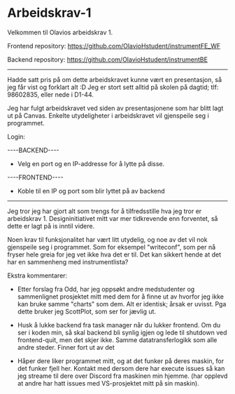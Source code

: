 # Arbeidskrav-1
Velkommen til Olavios arbeidskrav 1.

Frontend repository:
https://github.com/OlavioHstudent/instrumentFE_WF

Backend repository:
https://github.com/OlavioHstudent/instrumentBE

-------------------------------------------------------------------------------------------------------------------------------------------------------------------------------

Hadde satt pris på om dette arbeidskravet kunne vært en presentasjon, så jeg får vist og forklart alt :D
Jeg er stort sett alltid på skolen på dagtid; tlf: 98602835, eller nede i D1-44.

Jeg har fulgt arbeidskravet ved siden av presentasjonene som har blitt lagt ut på Canvas. Enkelte utydeligheter i arbeidskravet vil gjenspeile seg i programmet.

Login:

----BACKEND----
- Velg en port og en IP-addresse for å lytte på disse.

----FRONTEND----
- Koble til en IP og port som blir lyttet på av backend

------------------------------------------------------------------------------------------------------------------------------------------------------------------------------

Jeg tror jeg har gjort alt som trengs for å tilfredsstille hva jeg tror er arbeidskrav 1.
Designinitiativet mitt var mer tidkrevende enn forventet, så dette er lagt på is inntil videre.

Noen krav til funksjonalitet har vært litt utydelig, og noe av det vil nok gjenspeile seg i programmet. Som for eksempel "writeconf", som per nå fryser hele greia for jeg vet ikke hva det er til.
Det kan sikkert hende at det har en sammenheng med instrumentlista?

Ekstra kommentarer:
- Etter forslag fra Odd, har jeg oppsøkt andre medstudenter og sammenlignet prosjektet mitt med 
dem for å finne ut av hvorfor jeg ikke kan bruke samme "charts" som dem. Alt er identisk; årsak er uvisst.
Pga dette bruker jeg ScottPlot, som ser for jævlig ut.

- Husk å lukke backend fra task manager når du lukker frontend. Om du ser i koden min, 
så skal backend bli synlig igjen og lede til shutdown ved frontend-quit, men det skjer ikke. Samme datatransferlogikk som alle andre steder. Finner fort ut av det

- Håper dere liker programmet mitt, og at det funker på deres maskin, for det funker fjell her. 
Kontakt med dersom dere har execute issues så kan jeg streame til dere over Discord fra maskinen min hjemme.
(har opplevd at andre har hatt issues med VS-prosjektet mitt på sin maskin).
